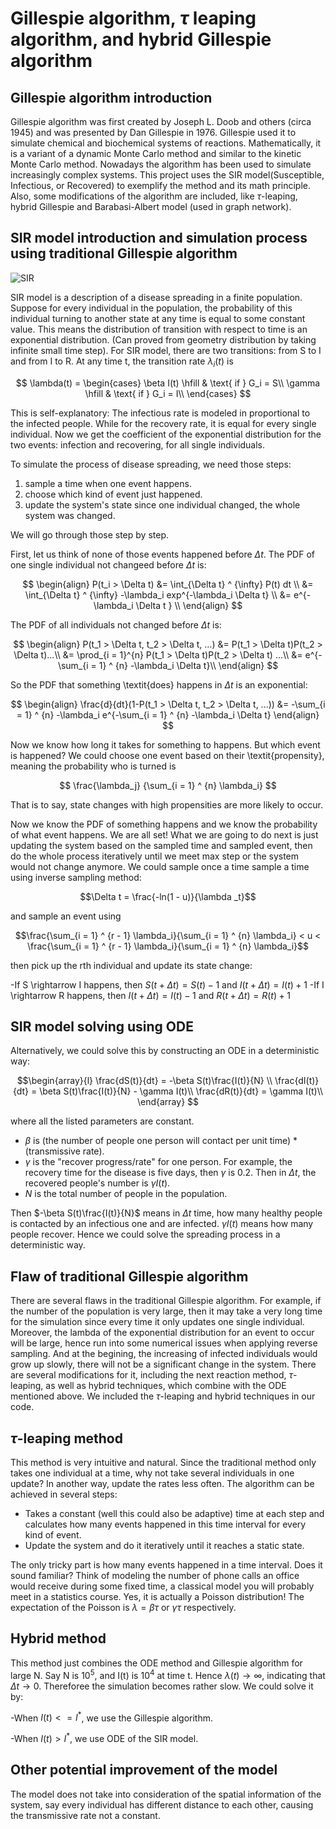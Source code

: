# Gillespie algorithm, $\tau$ leaping algorithm, and hybrid Gillespie algorithm

## Gillespie algorithm introduction
Gillespie algorithm was first created by Joseph L. Doob and others (circa 1945) and was presented by Dan Gillespie in 1976. 
Gillespie used it to simulate chemical and biochemical systems of reactions. 
Mathematically, it is a variant of a dynamic Monte Carlo method and similar to the kinetic Monte Carlo method. 
Nowadays the algorithm has been used to simulate increasingly complex systems. This project uses the SIR model(Susceptible, Infectious, or Recovered) to exemplify the method and its math principle. 
Also, some modifications of the algorithm are included, like $\tau$-leaping, hybrid Gillespie and Barabasi-Albert model (used in graph network). 

## SIR model introduction and simulation process using traditional Gillespie algorithm
<img src="SIR.jpg" alt="SIR">

SIR model is a description of a disease spreading in a finite population. 
Suppose for every individual in the population, the probability of this individual turning to another state at any time is equal to some constant value. This means the distribution of transition with respect to time is an exponential distribution. (Can proved from geometry distribution by taking infinite small time step). 
For SIR model, there are two transitions: from S to I and from I to R. At any time t, the transition rate $\lambda_i(t)$ is 

$$
\lambda(t) = 
\begin{cases}
\beta I(t) \hfill &  \text{ if } G_i = S\\
\gamma     \hfill &  \text{ if } G_i = I\\
\end{cases}
$$

This is self-explanatory: The infectious rate is modeled in proportional to the infected people. While for the recovery rate, it is equal for every single individual. 
Now we get the coefficient of the exponential distribution for the two events: infection and recovering, for all single individuals. 

To simulate the process of disease spreading, we need those steps: 

1. sample a time when one event happens.
2. choose which kind of event just happened. 
3. update the system's state since one individual changed, the whole system was changed. 

We will go through those step by step.

First, let us think of none of those events happened before $\Delta t$. 
The PDF of one single individual not changeed before $\Delta t$ is:

$$ 
\begin{align}
P(t_i > \Delta t) &= \int_{\Delta t} ^ {\infty} P(t) dt \\
&= \int_{\Delta t} ^ {\infty} -\lambda_i exp^{-\lambda_i \Delta t} \\
&= e^{-\lambda_i \Delta t } \\
\end{align}
$$

The PDF of all individuals not changed before $\Delta t$ is:

$$
\begin{align}
P(t_1 > \Delta t, t_2 > \Delta t, ...) 
&= P(t_1 > \Delta t)P(t_2 > \Delta t)...\\
&= \prod_{i = 1}^{n} P(t_1 > \Delta t)P(t_2 > \Delta t) ...\\
&= e^{-\sum_{i = 1} ^ {n} -\lambda_i \Delta t}\\
\end{align}
$$

So the PDF that something \textit{does} happens in $\Delta t$ is an exponential:

$$
\begin{align}
\frac{d}{dt}(1-P(t_1 > \Delta t, t_2 > \Delta t, ...)) 
&= -\sum_{i = 1} ^ {n} -\lambda_i e^{-\sum_{i = 1} ^ {n} -\lambda_i \Delta t}
\end{align}
$$

Now we know how long it takes for something to happens. But which event is happened? 
We could choose one event based on their \textit{propensity}, meaning the probability who is turned is 

$$ \frac{\lambda_j} {\sum_{i = 1} ^ {n} \lambda_i} $$

That is to say, state changes with high propensities are more likely to occur. 

Now we know the PDF of something happens and we know the probability of what event happens. We are all set! What we are going to do next is just updating the system based on the sampled time and sampled event, then do the whole process iteratively until we meet max step or the system would not change anymore. We could sample once a time sample a time using inverse sampling method: 

$$\Delta t = \frac{-ln(1 - u)}{\lambda _t}$$ 

and sample an event using 

$$\frac{\sum_{i = 1} ^ {r - 1} \lambda_i}{\sum_{i = 1} ^ {n} \lambda_i} < u < \frac{\sum_{i = 1} ^ {r - 1} \lambda_i}{\sum_{i = 1} ^ {n} \lambda_i}$$

then pick up the rth individual and update its state change: 

-If S \rightarrow I happens, then $S(t + \Delta t) = S(t) - 1$ and $I(t + \Delta t) = I(t) + 1$
-If I \rightarrow R happens, then $I(t + \Delta t) = I(t) - 1$ and $R(t + \Delta t) = R(t) + 1$

## SIR model solving using ODE
Alternatively, we could solve this by constructing an ODE in a deterministic way:

$$\begin{array}{l}
\frac{dS(t)}{dt} = -\beta S(t)\frac{I(t)}{N} \\
\frac{dI(t)}{dt} = \beta S(t)\frac{I(t)}{N} - \gamma I(t)\\
\frac{dR(t)}{dt} = \gamma I(t)\\
\end{array}
$$

where all the listed parameters are constant. 

- $\beta$ is (the number of people one person will contact per unit time) * (transmissive rate). 
- $\gamma$ is the "recover progress/rate" for one person. For example, the recovery time for the disease is five days, then $\gamma$ is 0.2. Then in $\Delta t$, the recovered people's number is $\gamma I(t)$.
- $N$ is the total number of people in the population.

Then $-\beta S(t)\frac{I(t)}{N}$ means in $\Delta t$ time, how many healthy people is contacted by an infectious one and are infected.  $\gamma I(t)$ means how many people recover. Hence we could solve the spreading process in a deterministic way. 

## Flaw of traditional Gillespie algorithm
There are several flaws in the traditional Gillespie algorithm. For example, if the number of the population is very large, then it may take a very long time for the simulation since every time it only updates one single individual. Moreover, the lambda of the exponential distribution for an event to occur will be large, hence run into some numerical issues when applying reverse sampling. And at the begining, the increasing of infected individuals would grow up slowly, there will not be a significant change in the system. There are several modifications for it, including the next reaction method, $\tau$-leaping, as well as hybrid techniques, which combine with the ODE mentioned above. We included the $\tau$-leaping and hybrid techniques in our code. 

## $\tau$-leaping method
This method is very intuitive and natural. Since the traditional method only takes one individual at a time, why not take several individuals in one update? In another way, update the rates less often. The algorithm can be achieved in several steps:

- Takes a constant (well this could also be adaptive) time at each step and calculates how many events happened in this time interval for every kind of event.
- Update the system and do it iteratively until it reaches a static state.

The only tricky part is how many events happened in a time interval. Does it sound familiar? Think of modeling the number of phone calls an office would receive during some fixed time, a classical model you will probably meet in a statistics course. Yes, it is actually a Poisson distribution! The expectation of the Poisson is $\lambda = \beta \tau$ or $\gamma \tau$ respectively. 

## Hybrid method 
This method just combines the ODE method and Gillespie algorithm for large N. 
Say N is $10^5$, and I(t) is $10^4$ at time t. Hence $\lambda (t) \rightarrow \infty$, indicating that $\Delta t \rightarrow 0$. Thereforee the simulation becomes rather slow. We could solve it by:

-When $I(t) <= I^*$, we use the Gillespie algorithm. 

-When $I(t) > I^*$, we use ODE of the SIR model. 

## Other potential improvement of the model
The model does not take into consideration of the spatial information of the system, say every individual has different distance to each other, causing the transmissive rate not a constant. 
